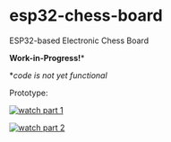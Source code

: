 # esp32-chess-board
ESP32-based Electronic Chess Board

**Work-in-Progress!***

**code is not yet functional*

Prototype:

[![watch part 1](https://img.youtube.com/vi/Ktdif_EhXoU/0.jpg)](https://youtu.be/Ktdif_EhXoU)

[![watch part 2](https://img.youtube.com/vi/-xZdgco_sMA/0.jpg)](https://youtu.be/-xZdgco_sMA)
